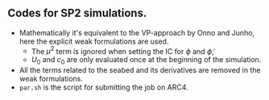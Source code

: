 ## Codes for SP2 simulations.
- Mathematically it's equivalent to the VP-approach by Onno and Junho, here the explicit weak formulations are used.
  - The $\mu^2$ term is ignored when setting the IC for $\phi$ and $\tilde{\phi}$;
  - $U_0$ and $c_0$ are only evaluated once at the beginning of the simulation.
- All the terms related to the seabed and its derivatives are removed in the weak formulations.
- `par.sh` is the script for submitting the job on ARC4.
